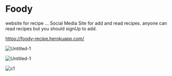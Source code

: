 # Foody
website for recipe ...
Social Media Site for add and read recipes.
anyone can read recipes but you should signUp to add.

https://foody-recipe.herokuapp.com/

![Untitled-1](https://user-images.githubusercontent.com/47742500/57831532-fac6e400-77e7-11e9-8c2e-0af0210f5f33.jpg)


![Untitled-1](https://user-images.githubusercontent.com/47742500/57831664-5b562100-77e8-11e9-8afa-ce9fd3b458a7.jpg)

![c1](https://user-images.githubusercontent.com/47742500/57831848-d0c1f180-77e8-11e9-9bc4-9019728bc652.jpg)






